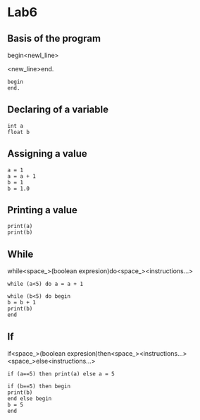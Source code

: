 # Lab6
## Basis of the program
begin<newl_line>

<new_line>end.
```
begin
end.
```
## Declaring of a variable
```
int a
float b
```
## Assigning a value
```
a = 1
a = a + 1
b = 1
b = 1.0
```
## Printing a value
```
print(a)
print(b)
```
## While
while<space_>(boolean expresion)do<space_><instructions...>
```
while (a<5) do a = a + 1

while (b<5) do begin
b = b + 1
print(b)
end
```
## If 
if<space_>(boolean expresion)then<space_><instructions...><space_>else<space><instructions...>
```
if (a==5) then print(a) else a = 5

if (b==5) then begin
print(b)
end else begin
b = 5
end
````








